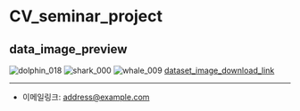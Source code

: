 # CV_seminar_project
## data_image_preview

![dolphin_018](https://user-images.githubusercontent.com/126471047/222339991-77d36642-e62e-401b-8493-e090d56efee4.jpg) ![shark_000](https://user-images.githubusercontent.com/126471047/222339929-327f4d40-c93f-463f-af4b-d83a0467bc93.jpg) ![whale_009](https://user-images.githubusercontent.com/126471047/222339815-c43812dc-5cf0-4c8d-96bd-4b9798ca0c70.jpg)
[dataset_image_download_link](https://drive.google.com/drive/folders/15cHemEJmMHXCe0eBtkCU27FPQaJVpnCW)




* * *
* 이메일링크: <address@example.com>
